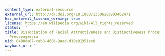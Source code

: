 ```yaml
---
content_type: external-resource
external_url: http://dx.doi.org/10.1080/13506280903462471
has_external_license_warning: true
license: https://en.wikipedia.org/wiki/All_rights_reserved
status: ''
title: Dissociation of Facial Attractiveness and Distinctiveness Processing in Congenital
  Prosopagnosia
uid: 8480de87-cab8-4608-9aad-d19e92951ec8
wayback_url: ''
---
```

